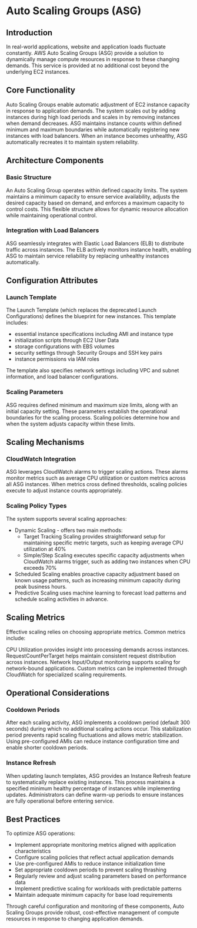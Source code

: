 # Auto Scaling Groups (ASG)

## Introduction

In real-world applications, website and application loads fluctuate constantly. AWS Auto Scaling Groups (ASG) provide a solution to dynamically manage compute resources in response to these changing demands. This service is provided at no additional cost beyond the underlying EC2 instances.

## Core Functionality

Auto Scaling Groups enable automatic adjustment of EC2 instance capacity in response to application demands. The system scales out by adding instances during high load periods and scales in by removing instances when demand decreases. ASG maintains instance counts within defined minimum and maximum boundaries while automatically registering new instances with load balancers. When an instance becomes unhealthy, ASG automatically recreates it to maintain system reliability.

## Architecture Components

### Basic Structure
An Auto Scaling Group operates within defined capacity limits. The system maintains a minimum capacity to ensure service availability, adjusts the desired capacity based on demand, and enforces a maximum capacity to control costs. This flexible structure allows for dynamic resource allocation while maintaining operational control.

### Integration with Load Balancers
ASG seamlessly integrates with Elastic Load Balancers (ELB) to distribute traffic across instances. The ELB actively monitors instance health, enabling ASG to maintain service reliability by replacing unhealthy instances automatically.

## Configuration Attributes

### Launch Template
The Launch Template (which replaces the deprecated Launch Configurations) defines the blueprint for new instances. This template includes:

- essential instance specifications including AMI and instance type
- initialization scripts through EC2 User Data
- storage configurations with EBS volumes
- security settings through Security Groups and SSH key pairs
- instance permissions via IAM roles

The template also specifies network settings including VPC and subnet information, and load balancer configurations.

### Scaling Parameters
ASG requires defined minimum and maximum size limits, along with an initial capacity setting. These parameters establish the operational boundaries for the scaling process. Scaling policies determine how and when the system adjusts capacity within these limits.

## Scaling Mechanisms

### CloudWatch Integration
ASG leverages CloudWatch alarms to trigger scaling actions. These alarms monitor metrics such as average CPU utilization or custom metrics across all ASG instances. When metrics cross defined thresholds, scaling policies execute to adjust instance counts appropriately.

### Scaling Policy Types

The system supports several scaling approaches:

- Dynamic Scaling - offers two main methods: 
  - Target Tracking Scaling provides straightforward setup for maintaining specific metric targets, such as keeping average CPU utilization at 40%
  - Simple/Step Scaling executes specific capacity adjustments when CloudWatch alarms trigger, such as adding two instances when CPU exceeds 70%
- Scheduled Scaling enables proactive capacity adjustment based on known usage patterns, such as increasing minimum capacity during peak business hours.
- Predictive Scaling uses machine learning to forecast load patterns and schedule scaling activities in advance.

## Scaling Metrics

Effective scaling relies on choosing appropriate metrics. Common metrics include:

CPU Utilization provides insight into processing demands across instances. RequestCountPerTarget helps maintain consistent request distribution across instances. Network Input/Output monitoring supports scaling for network-bound applications. Custom metrics can be implemented through CloudWatch for specialized scaling requirements.

## Operational Considerations

### Cooldown Periods
After each scaling activity, ASG implements a cooldown period (default 300 seconds) during which no additional scaling actions occur. This stabilization period prevents rapid scaling fluctuations and allows metric stabilization. Using pre-configured AMIs can reduce instance configuration time and enable shorter cooldown periods.

### Instance Refresh
When updating launch templates, ASG provides an Instance Refresh feature to systematically replace existing instances. This process maintains a specified minimum healthy percentage of instances while implementing updates. Administrators can define warm-up periods to ensure instances are fully operational before entering service.

## Best Practices

To optimize ASG operations:
- Implement appropriate monitoring metrics aligned with application characteristics
- Configure scaling policies that reflect actual application demands
- Use pre-configured AMIs to reduce instance initialization time
- Set appropriate cooldown periods to prevent scaling thrashing
- Regularly review and adjust scaling parameters based on performance data
- Implement predictive scaling for workloads with predictable patterns
- Maintain adequate minimum capacity for base load requirements

Through careful configuration and monitoring of these components, Auto Scaling Groups provide robust, cost-effective management of compute resources in response to changing application demands.
